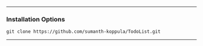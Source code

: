 

<hr />

### Installation Options

```
git clone https://github.com/sumanth-koppula/TodoList.git
```
<hr />
